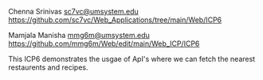 
Chenna Srinivas sc7vc@umsystem.edu https://github.com/sc7vc/Web_Applications/tree/main/Web/ICP6

Mamjala Manisha mmg6m@umsystem.edu https://github.com/mmg6m/Web/edit/main/Web_ICP/ICP6

This ICP6 demonstrates the usgae of ApI's where we can fetch the nearest restaurents and recipes. 
